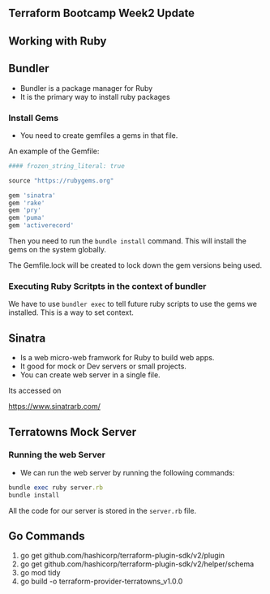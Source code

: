 ## Terraform Bootcamp Week2 Update

## Working with Ruby

## Bundler 
- Bundler is a package manager for Ruby
- It is the primary way to install ruby packages


### Install Gems
- You need to create gemfiles a gems in that file.

An example of the Gemfile:

```rb
#### frozen_string_literal: true

source "https://rubygems.org"

gem 'sinatra'
gem 'rake'
gem 'pry'
gem 'puma'
gem 'activerecord'

```  

Then you need to run the `bundle install` command. This will install the gems on the system globally.

The Gemfile.lock will be created to lock down the gem versions being used.

### Executing Ruby Scritpts in the context of bundler

We have to use `bundler exec` to tell future ruby scripts to use the gems we installed. This is a way to set context.

## Sinatra
- Is a web micro-web framwork for Ruby to build web apps. 
- It good for mock or Dev servers or small projects.
- You can create web server in a single file.

Its accessed on

https://www.sinatrarb.com/

## Terratowns Mock Server

### Running the web Server

- We can run the web server by running the following commands: 

```rb
bundle exec ruby server.rb
bundle install

```

All the code for our server is stored in the `server.rb` file.


## Go Commands

1. go get github.com/hashicorp/terraform-plugin-sdk/v2/plugin
2. go get github.com/hashicorp/terraform-plugin-sdk/v2/helper/schema
3. go mod tidy
4. go build -o terraform-provider-terratowns_v1.0.0

